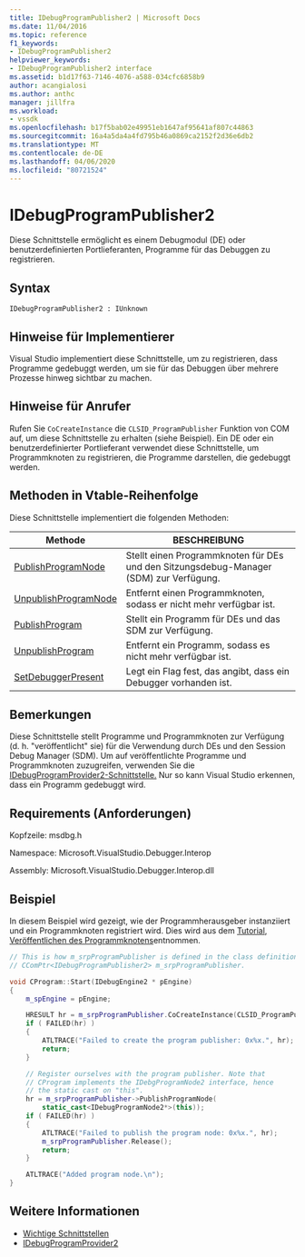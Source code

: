 ```yaml
---
title: IDebugProgramPublisher2 | Microsoft Docs
ms.date: 11/04/2016
ms.topic: reference
f1_keywords:
- IDebugProgramPublisher2
helpviewer_keywords:
- IDebugProgramPublisher2 interface
ms.assetid: b1d17f63-7146-4076-a588-034cfc6858b9
author: acangialosi
ms.author: anthc
manager: jillfra
ms.workload:
- vssdk
ms.openlocfilehash: b17f5bab02e49951eb1647af95641af807c44863
ms.sourcegitcommit: 16a4a5da4a4fd795b46a0869ca2152f2d36e6db2
ms.translationtype: MT
ms.contentlocale: de-DE
ms.lasthandoff: 04/06/2020
ms.locfileid: "80721524"
---
```

# <a name="idebugprogrampublisher2"></a>IDebugProgramPublisher2
Diese Schnittstelle ermöglicht es einem Debugmodul (DE) oder benutzerdefinierten Portlieferanten, Programme für das Debuggen zu registrieren.

## <a name="syntax"></a>Syntax

```
IDebugProgramPublisher2 : IUnknown
```

## <a name="notes-for-implementers"></a>Hinweise für Implementierer
Visual Studio implementiert diese Schnittstelle, um zu registrieren, dass Programme gedebuggt werden, um sie für das Debuggen über mehrere Prozesse hinweg sichtbar zu machen.

## <a name="notes-for-callers"></a>Hinweise für Anrufer
Rufen Sie `CoCreateInstance` die `CLSID_ProgramPublisher` Funktion von COM auf, um diese Schnittstelle zu erhalten (siehe Beispiel). Ein DE oder ein benutzerdefinierter Portlieferant verwendet diese Schnittstelle, um Programmknoten zu registrieren, die Programme darstellen, die gedebuggt werden.

## <a name="methods-in-vtable-order"></a>Methoden in Vtable-Reihenfolge
Diese Schnittstelle implementiert die folgenden Methoden:

|Methode|BESCHREIBUNG|
|------------|-----------------|
|[PublishProgramNode](../../../extensibility/debugger/reference/idebugprogrampublisher2-publishprogramnode.md)|Stellt einen Programmknoten für DEs und den Sitzungsdebug-Manager (SDM) zur Verfügung.|
|[UnpublishProgramNode](../../../extensibility/debugger/reference/idebugprogrampublisher2-unpublishprogramnode.md)|Entfernt einen Programmknoten, sodass er nicht mehr verfügbar ist.|
|[PublishProgram](../../../extensibility/debugger/reference/idebugprogrampublisher2-publishprogram.md)|Stellt ein Programm für DEs und das SDM zur Verfügung.|
|[UnpublishProgram](../../../extensibility/debugger/reference/idebugprogrampublisher2-unpublishprogram.md)|Entfernt ein Programm, sodass es nicht mehr verfügbar ist.|
|[SetDebuggerPresent](../../../extensibility/debugger/reference/idebugprogrampublisher2-setdebuggerpresent.md)|Legt ein Flag fest, das angibt, dass ein Debugger vorhanden ist.|

## <a name="remarks"></a>Bemerkungen
Diese Schnittstelle stellt Programme und Programmknoten zur Verfügung (d. h. "veröffentlicht" sie) für die Verwendung durch DEs und den Session Debug Manager (SDM). Um auf veröffentlichte Programme und Programmknoten zuzugreifen, verwenden Sie die [IDebugProgramProvider2-Schnittstelle.](../../../extensibility/debugger/reference/idebugprogramprovider2.md) Nur so kann Visual Studio erkennen, dass ein Programm gedebuggt wird.

## <a name="requirements"></a>Requirements (Anforderungen)
Kopfzeile: msdbg.h

Namespace: Microsoft.VisualStudio.Debugger.Interop

Assembly: Microsoft.VisualStudio.Debugger.Interop.dll

## <a name="example"></a>Beispiel
In diesem Beispiel wird gezeigt, wie der Programmherausgeber instanziiert und ein Programmknoten registriert wird. Dies wird aus dem [Tutorial, Veröffentlichen des Programmknotens](https://msdn.microsoft.com/library/d0100e02-4e2b-4e72-9e90-f7bc11777bae)entnommen.

```cpp
// This is how m_srpProgramPublisher is defined in the class definition:
// CComPtr<IDebugProgramPublisher2> m_srpProgramPublisher.

void CProgram::Start(IDebugEngine2 * pEngine)
{
    m_spEngine = pEngine;

    HRESULT hr = m_srpProgramPublisher.CoCreateInstance(CLSID_ProgramPublisher);
    if ( FAILED(hr) )
    {
        ATLTRACE("Failed to create the program publisher: 0x%x.", hr);
        return;
    }

    // Register ourselves with the program publisher. Note that
    // CProgram implements the IDebgProgramNode2 interface, hence
    // the static cast on "this".
    hr = m_srpProgramPublisher->PublishProgramNode(
        static_cast<IDebugProgramNode2*>(this));
    if ( FAILED(hr) )
    {
        ATLTRACE("Failed to publish the program node: 0x%x.", hr);
        m_srpProgramPublisher.Release();
        return;
    }

    ATLTRACE("Added program node.\n");
}
```

## <a name="see-also"></a>Weitere Informationen
- [Wichtige Schnittstellen](../../../extensibility/debugger/reference/core-interfaces.md)
- [IDebugProgramProvider2](../../../extensibility/debugger/reference/idebugprogramprovider2.md)
